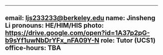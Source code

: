 
---
email: ljs233233@berkeley.edu
name: Jinsheng Li
pronouns: HE/HIM/HIS
photo: https://drive.google.com/open?id=1A37p2pG-b9sYf1uwNbDrYFx_nFA09Y-N
role: Tutor (UCS1)
office-hours: TBA
---
